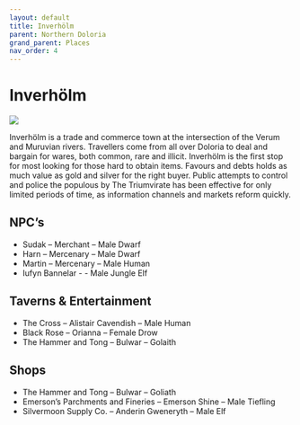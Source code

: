 ```yaml
---
layout: default
title: Inverhölm
parent: Northern Doloria
grand_parent: Places
nav_order: 4
---
```


# Inverhölm

![](/doloria/img/inverholm.jpg)

Inverhölm is a trade and commerce town at the intersection of the Verum and Muruvian rivers. Travellers come from all over Doloria to deal and bargain for wares, both common, rare and illicit. Inverhölm is the first stop for most looking for those hard to obtain items. Favours and debts holds as much value as gold and silver for the right buyer. Public attempts to control and police the populous by The Triumvirate has been effective for only limited periods of time, as information channels and markets reform quickly.

## NPC’s

* Sudak – Merchant – Male Dwarf
* Harn – Mercenary – Male Dwarf
* Martin – Mercenary – Male Human
* Iufyn Bannelar - - Male Jungle Elf

## Taverns & Entertainment

* The Cross – Alistair Cavendish – Male Human
* Black Rose – Orianna – Female Drow
* The Hammer and Tong – Bulwar – Golaith

## Shops

* The Hammer and Tong – Bulwar – Goliath
* Emerson’s Parchments and Fineries – Emerson Shine – Male Tiefling
* Silvermoon Supply Co. – Anderin Gweneryth – Male Elf